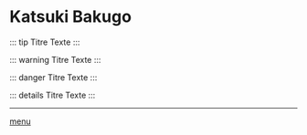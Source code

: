 # Katsuki Bakugo

::: tip Titre
Texte
:::

::: warning Titre
Texte
:::

::: danger Titre
Texte
:::

::: details Titre
Texte
:::
___
[menu](https://github.com/laurorus/sitewebcour/blob/main/README.md)


